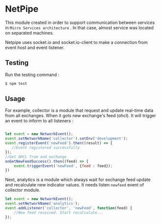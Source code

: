 # NetPipe

This module created in order to support communication between services in ```Micro Services architecture``` .
In that case, almost service was located on separated machines.

Netpipe uses socket.io and socket.io-client to make a connection from event host and event listener.

## Testing

Run the testing command :
```js
$ npm test
```

## Usage

For example, collector is a module that request and update real-time data from all exchanges.
When it gots new exchange's feed (ohcl). It will trigger an event to inform to all listeners :



```js

let event = new NetworkEvent();
event.setNetworkName('collector').setEnv('development');
event.registerEvent('newFeed').then((result) => {
   //Event registered successfully
});
//Get OHCL from and exchange
onGetNewFeedSuccess().then((feed) => {
    event.triggerEvent('newFeed', {feed : feed});
})

```

Next, analytics is a module which always wait for exchange feed update and recalculate new indicator values.
It needs listen ```newfeed``` event of collector module.

```js
let event = new NetworkEvent();
event.setNetworkName('analytics');
event.addListener('collector', 'newFeed', function(feed) {
    //New feed received. Start recalculate...
});

```

